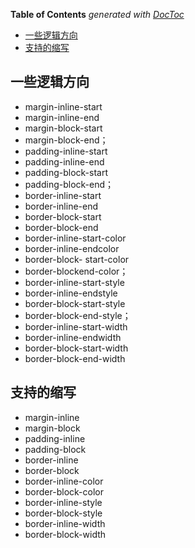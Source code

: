 <!-- START doctoc generated TOC please keep comment here to allow auto update -->
<!-- DON'T EDIT THIS SECTION, INSTEAD RE-RUN doctoc TO UPDATE -->
**Table of Contents**  *generated with [DocToc](https://github.com/thlorenz/doctoc)*

- [一些逻辑方向](#%E4%B8%80%E4%BA%9B%E9%80%BB%E8%BE%91%E6%96%B9%E5%90%91)
- [支持的缩写](#%E6%94%AF%E6%8C%81%E7%9A%84%E7%BC%A9%E5%86%99)

<!-- END doctoc generated TOC please keep comment here to allow auto update -->

## 一些逻辑方向

- margin-inline-start
- margin-inline-end
- margin-block-start
- margin-block-end；
- padding-inline-start
- padding-inline-end
- padding-block-start
- padding-block-end；
- border-inline-start
- border-inline-end
- border-block-start
- border-block-end
- border-inline-start-color
- border-inline-endcolor
- border-block- start-color
- border-blockend-color；
- border-inline-start-style
- border-inline-endstyle
- border-block-start-style
- border-block-end-style；
- border-inline-start-width
- border-inline-endwidth
- border-block-start-width
- border-block-end-width

## 支持的缩写

- margin-inline
- margin-block
- padding-inline
- padding-block
- border-inline
- border-block
- border-inline-color
- border-block-color
- border-inline-style
- border-block-style
- border-inline-width
- border-block-width
